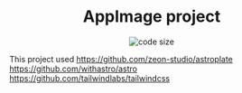 <h1 align=center>AppImage project</h1>

<p align=center>
  </a>
  <img src="https://img.shields.io/github/languages/code-size/Drsheppard01/appimages" alt="code size">


This project used 
https://github.com/zeon-studio/astroplate  
https://github.com/withastro/astro  
https://github.com/tailwindlabs/tailwindcss
